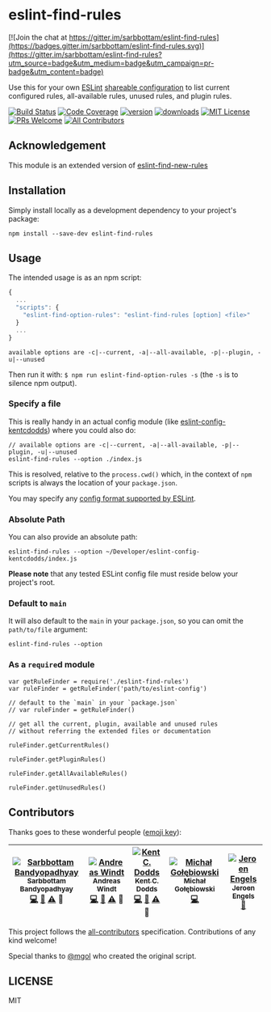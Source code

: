 # eslint-find-rules

[![Join the chat at https://gitter.im/sarbbottam/eslint-find-rules](https://badges.gitter.im/sarbbottam/eslint-find-rules.svg)](https://gitter.im/sarbbottam/eslint-find-rules?utm_source=badge&utm_medium=badge&utm_campaign=pr-badge&utm_content=badge)

Use this for your own [ESLint](http://eslint.org/) [shareable configuration](http://eslint.org/docs/developer-guide/shareable-configs)
to list current configured rules, all-available rules, unused rules, and plugin rules.

[![Build Status](https://img.shields.io/travis/sarbbottam/eslint-find-rules.svg?style=flat-square)](https://travis-ci.org/sarbbottam/eslint-find-rules)
[![Code Coverage](https://img.shields.io/codecov/c/github/sarbbottam/eslint-find-rules.svg?style=flat-square)](https://codecov.io/github/sarbbottam/eslint-find-rules)
[![version](https://img.shields.io/npm/v/eslint-find-rules.svg?style=flat-square)](http://npm.im/eslint-find-rules)
[![downloads](https://img.shields.io/npm/dm/eslint-find-rules.svg?style=flat-square)](http://npm-stat.com/charts.html?package=eslint-find-rules&from=2015-08-01)
[![MIT License](https://img.shields.io/npm/l/eslint-find-rules.svg?style=flat-square)](http://opensource.org/licenses/MIT)
[![PRs Welcome](https://img.shields.io/badge/PRs-welcome-brightgreen.svg?style=flat-square)](http://makeapullrequest.com)
[![All Contributors](https://img.shields.io/badge/all_contributors-5-orange.svg?style=flat-square)](#contributors)

## Acknowledgement

This module is an extended version of [eslint-find-new-rules](https://github.com/kentcdodds/eslint-find-new-rules)

## Installation

Simply install locally as a development dependency to your project's package:

```
npm install --save-dev eslint-find-rules
```

## Usage

The intended usage is as an npm script:

```javascript
{
  ...
  "scripts": {
    "eslint-find-option-rules": "eslint-find-rules [option] <file>"
  }
  ...
}
```

```
available options are -c|--current, -a|--all-available, -p|--plugin, -u|--unused
```
Then run it with: `$ npm run eslint-find-option-rules -s` (the `-s` is to silence npm output).

### Specify a file

This is really handy in an actual config module (like [eslint-config-kentcdodds](https://github.com/kentcdodds/eslint-config-kentcdodds)) where you could also do:

```
// available options are -c|--current, -a|--all-available, -p|--plugin, -u|--unused
eslint-find-rules --option ./index.js
```

This is resolved, relative to the `process.cwd()` which, in the context of `npm` scripts is always the location of your `package.json`.

You may specify any [config format supported by ESLint](http://eslint.org/docs/user-guide/configuring).

### Absolute Path

You can also provide an absolute path:

```
eslint-find-rules --option ~/Developer/eslint-config-kentcdodds/index.js
```

**Please note** that any tested ESLint config file must reside below your project's root.

### Default to `main`

It will also default to the `main` in your `package.json`, so you can omit the `path/to/file` argument:

```
eslint-find-rules --option
```

### As a `require`d module

```
var getRuleFinder = require('./eslint-find-rules')
var ruleFinder = getRuleFinder('path/to/eslint-config')

// default to the `main` in your `package.json`
// var ruleFinder = getRuleFinder()

// get all the current, plugin, available and unused rules
// without referring the extended files or documentation

ruleFinder.getCurrentRules()

ruleFinder.getPluginRules()

ruleFinder.getAllAvailableRules()

ruleFinder.getUnusedRules()
```

## Contributors

Thanks goes to these wonderful people ([emoji key](https://github.com/kentcdodds/all-contributors#emoji-key)):

<!-- ALL-CONTRIBUTORS-LIST:START - Do not remove or modify this section -->
| [![Sarbbottam Bandyopadhyay](https://avatars1.githubusercontent.com/u/949380?v=3&s=100)<br /><sub>Sarbbottam Bandyopadhyay</sub>](https://twitter.com/sarbbottam)<br />[💻](https://github.com/sarbbottam/eslint-find-rules/commits?author=sarbbottam) [📖](https://github.com/sarbbottam/eslint-find-rules/commits?author=sarbbottam) [⚠️](https://github.com/sarbbottam/eslint-find-rules/commits?author=sarbbottam) 👀 | [![Andreas Windt](https://avatars1.githubusercontent.com/u/262436?v=3&s=100)<br /><sub>Andreas Windt</sub>](https://twitter.com/ta2edchimp)<br />[💻](https://github.com/sarbbottam/eslint-find-rules/commits?author=ta2edchimp) [📖](https://github.com/sarbbottam/eslint-find-rules/commits?author=ta2edchimp) [⚠️](https://github.com/sarbbottam/eslint-find-rules/commits?author=ta2edchimp) 👀 | [![Kent C. Dodds](https://avatars3.githubusercontent.com/u/1500684?v=3&s=100)<br /><sub>Kent C. Dodds</sub>](https://twitter.com/kentcdodds)<br />[💻](https://github.com/sarbbottam/eslint-find-rules/commits?author=kentcdodds) [📖](https://github.com/sarbbottam/eslint-find-rules/commits?author=kentcdodds) [⚠️](https://github.com/sarbbottam/eslint-find-rules/commits?author=kentcdodds) 👀 | [![Michał Gołębiowski](https://avatars3.githubusercontent.com/u/1758366?v=3&s=100)<br /><sub>Michał Gołębiowski</sub>](https://github.com/mgol)<br />[💻](https://github.com/sarbbottam/eslint-find-rules/commits?author=mgol) | [![Jeroen Engels](https://avatars.githubusercontent.com/u/3869412?v=3&s=100)<br /><sub>Jeroen Engels</sub>](https://github.com/jfmengels)<br />[📖](https://github.com/sarbbottam/eslint-find-rules/commits?author=jfmengels) |
| :---: | :---: | :---: | :---: | :---: |
<!-- ALL-CONTRIBUTORS-LIST:END -->

This project follows the [all-contributors](https://github.com/kentcdodds/all-contributors) specification.
Contributions of any kind welcome!

Special thanks to [@mgol](https://github.com/mgol) who created the original script.

## LICENSE

MIT
